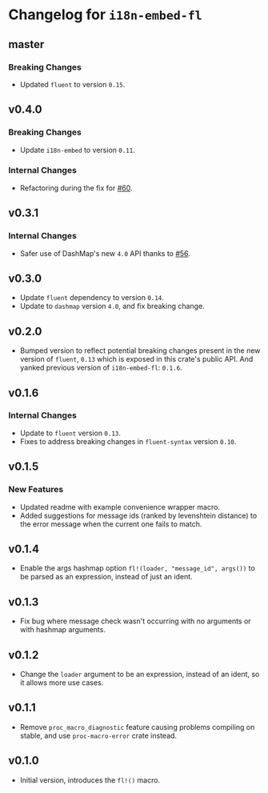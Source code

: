 # Changelog for `i18n-embed-fl`

## master

### Breaking Changes

+ Updated `fluent` to version `0.15`.

## v0.4.0

### Breaking Changes

+ Update `i18n-embed` to version `0.11`.

### Internal Changes

+ Refactoring during the fix for [#60](https://github.com/kellpossible/cargo-i18n/issues/60).

## v0.3.1

### Internal Changes

+ Safer use of DashMap's new `4.0` API thanks to [#56](https://github.com/kellpossible/cargo-i18n/pull/56).

## v0.3.0

+ Update `fluent` dependency to version `0.14`.
+ Update to `dashmap` version `4.0`, and fix breaking change.

## v0.2.0

+ Bumped version to reflect potential breaking changes present in the new version of `fluent`, `0.13` which is exposed in this crate's public API. And yanked previous version of `i18n-embed-fl`: `0.1.6`.

## v0.1.6

### Internal Changes

+ Update to `fluent` version `0.13`.
+ Fixes to address breaking changes in `fluent-syntax` version `0.10`.

## v0.1.5

### New Features

+ Updated readme with example convenience wrapper macro.
+ Added suggestions for message ids (ranked by levenshtein distance) to the error message when the current one fails to match.

## v0.1.4

+ Enable the args hashmap option `fl!(loader, "message_id", args())` to be parsed as an expression, instead of just an ident.

## v0.1.3

+ Fix bug where message check wasn't occurring with no arguments or with hashmap arguments.

## v0.1.2

+ Change the `loader` argument to be an expression, instead of an ident, so it allows more use cases.

## v0.1.1

+ Remove `proc_macro_diagnostic` feature causing problems compiling on stable, and use `proc-macro-error` crate instead.

## v0.1.0

+ Initial version, introduces the `fl!()` macro.
